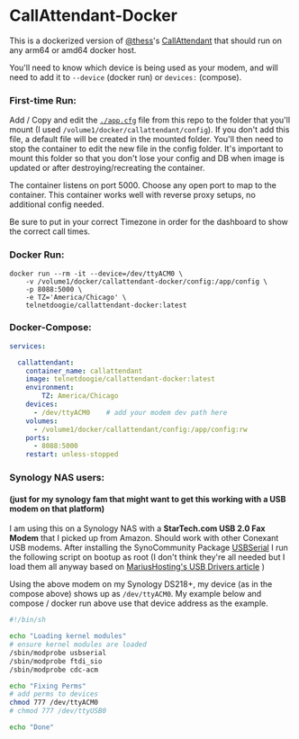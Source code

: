 # **CallAttendant-Docker**

This is a dockerized version of [@thess](https://github.com/thess)'s [CallAttendant](https://github.com/thess/callattendant/) that should run on any arm64 or amd64 docker host.

You'll need to know which device is being used as your modem, and will need to add it to `--device` (docker run) or `devices:` (compose).

### First-time Run:

Add / Copy and edit the [`./app.cfg`](./app.cfg) file from this repo to the folder that you'll mount (I used `/volume1/docker/callattendant/config`).
If you don't add this file, a default file will be created in the mounted folder. You'll then need to stop the container to edit the new file in the config folder. 
It's important to mount this folder so that you don't lose your config and DB when image is updated or after destroying/recreating the container.

The container listens on port 5000. Choose any open port to map to the container. This container works well with reverse proxy setups, no additional config needed.

Be sure to put in your correct Timezone in order for the dashboard to show the correct call times.

### Docker Run:

```
docker run --rm -it --device=/dev/ttyACM0 \
    -v /volume1/docker/callattendant-docker/config:/app/config \
    -p 8088:5000 \
    -e TZ='America/Chicago' \
    telnetdoogie/callattendant-docker:latest
```

### Docker-Compose:

```yml
services:

  callattendant:
    container_name: callattendant
    image: telnetdoogie/callattendant-docker:latest
    environment:
        TZ: America/Chicago
    devices:
      - /dev/ttyACM0    # add your modem dev path here
    volumes:
      - /volume1/docker/callattendant/config:/app/config:rw
    ports:
      - 8088:5000
    restart: unless-stopped
```

### Synology NAS users:
#### (just for my synology fam that might want to get this working with a USB modem on that platform)

I am using this on a Synology NAS with a **StarTech.com USB 2.0 Fax Modem** that I picked up from Amazon. Should work with other Conexant USB modems. After installing the SynoCommunity Package [USBSerial](https://synocommunity.com/package/synokernel-usbserial) I run the following script on bootup as root (I don't think they're all needed but I load them all anyway based on [MariusHosting's USB Drivers article](https://mariushosting.com/synology-how-to-add-usb-support-on-dsm-7/) )

Using the above modem on my Synology DS218+, my device (as in the compose above) shows up as `/dev/ttyACM0`. My example below and compose / docker run above use that device address as the example.

```bash
#!/bin/sh

echo "Loading kernel modules"
# ensure kernel modules are loaded
/sbin/modprobe usbserial
/sbin/modprobe ftdi_sio
/sbin/modprobe cdc-acm

echo "Fixing Perms"
# add perms to devices
chmod 777 /dev/ttyACM0
# chmod 777 /dev/ttyUSB0

echo "Done"
```

